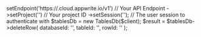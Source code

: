 <?php

use Appwrite\Client;
use Appwrite\Services\TablesDb;

$client = (new Client())
    ->setEndpoint('https://<REGION>.cloud.appwrite.io/v1') // Your API Endpoint
    ->setProject('<YOUR_PROJECT_ID>') // Your project ID
    ->setSession(''); // The user session to authenticate with

$tablesDb = new TablesDb($client);

$result = $tablesDb->deleteRow(
    databaseId: '<DATABASE_ID>',
    tableId: '<TABLE_ID>',
    rowId: '<ROW_ID>'
);